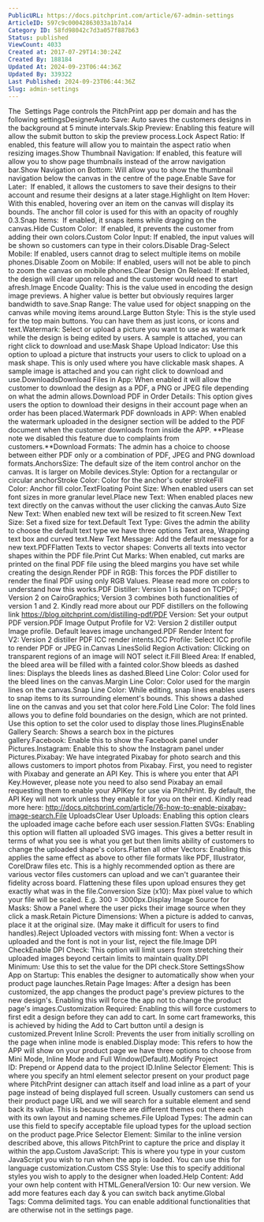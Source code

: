 ```yaml
---
PublicURL: https://docs.pitchprint.com/article/67-admin-settings
ArticleID: 597c9c00042863033a1b7a14
Category ID: 58fd98042c7d3a057f887b63
Status: published
ViewCount: 4033
Created at: 2017-07-29T14:30:24Z
Created By: 188184
Updated At: 2024-09-23T06:44:36Z
Updated By: 339322
Last Published: 2024-09-23T06:44:36Z
Slug: admin-settings
---
```

The  Settings Page controls the PitchPrint app per domain and has the following settingsDesignerAuto Save: Auto saves the customers designs in the background at 5 minute intervals.Skip Preview: Enabling this feature will allow the submit button to skip the preview process.Lock Aspect Ratio: If enabled, this feature will allow you to maintain the aspect ratio when resizing images.Show Thumbnail Navigation: If enabled, this feature will allow you to show page thumbnails instead of the arrow navigation bar.Show Navigation on Bottom: Will allow you to show the thumbnail navigation below the canvas in the centre of the page.Enable Save for Later:  If enabled, it allows the customers to save their designs to their account and resume their designs at a later stage.Highlight on Item Hover: With this enabled, hovering over an item on the canvas will display its bounds. The anchor fill color is used for this with an opacity of roughly 0.3.Snap Items:  If enabled, it snaps items while dragging on the canvas.Hide Custom Color:  If enabled, it prevents the customer from adding their own colors.Custom Color Input: If enabled, the input values will be shown so customers can type in their colors.Disable Drag-Select Mobile: If enabled, users cannot drag to select multiple items on mobile phones.Disable Zoom on Mobile: If enabled, users will not be able to pinch to zoom the canvas on mobile phones.Clear Design On Reload: If enabled, the design will clear upon reload and the customer would need to start afresh.Image Encode Quality: This is the value used in encoding the design image previews. A higher value is better but obviously requires larger bandwidth to save.Snap Range: The value used for object snapping on the canvas while moving items around.Large Button Style: This is the style used for the top main buttons. You can have them as just icons, or icons and text.Watermark: Select or upload a picture you want to use as watermark while the design is being edited by users. A sample is attached, you can right click to download and use:Mask Shape Upload Indicator: Use this option to upload a picture that instructs your users to click to upload on a mask shape. This is only used where you have clickable mask shapes. A sample image is attached and you can right click to download and use.DownloadsDownload Files in App: When enabled it will allow the customer to download the design as a PDF, a PNG or JPEG file depending on what the admin allows.Download PDF in Order Details: This option gives users the option to download their designs in their account page when an order has been placed.Watermark PDF downloads in APP: When enabled the watermark uploaded in the designer section will be added to the PDF document when the customer downloads from inside the APP. **Please note we disabled this feature due to complaints from customers.**Download Formats: The admin has a choice to choose between either PDF only or a combination of PDF, JPEG and PNG download formats.AnchorsSize: The default size of the item control anchor on the canvas. It is larger on Mobile devices.Style: Option for a rectangular or circular anchorStroke Color: Color for the anchor's outer strokeFill Color: Anchor fill color.TextFloating Point Size: When enabled users can set font sizes in more granular level.Place new Text: When enabled places new text directly on the canvas without the user clicking the canvas.Auto Size New Text: When enabled new text will be resized to fit screen.New Text Size: Set a fixed size for text.Default Text Type: Gives the admin the ability to choose the default text type we have three options Text area, Wrapping text box and curved text.New Text Message: Add the default message for a new text.PDFFlatten Texts to vector shapes: Converts all texts into vector shapes within the PDF file.Print Cut Marks: When enabled, cut marks are printed on the final PDF file using the bleed margins you have set while creating the design.Render PDF in RGB: This forces the PDF distiller to render the final PDF using only RGB Values. Please read more on colors to understand how this works.PDF Distiller: Version 1 is based on TCPDF; Version 2 on CairoGraphics; Version 3 combines both functionalities of version 1 and 2. Kindly read more about our PDF distillers on the following link https://blog.pitchprint.com/distilling-pdf/PDF Version: Set your output PDF version.PDF Image Output Profile for V2: Version 2 distiller output Image profile. Default leaves image unchanged.PDF Render Intent for V2: Version 2 distiller PDF ICC render intents.ICC Profile: Select ICC profile to render PDF or JPEG in.Canvas LinesSolid Region Activation: Clicking on transparent regions of an image will NOT select it.Fill Bleed Area: If enabled, the bleed area will be filled with a fainted color.Show bleeds as dashed lines: Displays the bleeds lines as dashed.Bleed Line Color: Color used for the bleed lines on the canvas.Margin Line Color: Color used for the margin lines on the canvas.Snap Line Color: While editing, snap lines enables users to snap items to its surrounding element's bounds. This shows a dashed line on the canvas and you set that color here.Fold Line Color: The fold lines allows you to define fold boundaries on the design, which are not printed. Use this option to set the color used to display those lines.PluginsEnable Gallery Search: Shows a search box in the pictures gallery.Facebook: Enable this to show the Facebook panel under Pictures.Instagram: Enable this to show the Instagram panel under Pictures.Pixabay: We have integrated Pixabay for photo search and this allows customers to import photos from Pixabay. First, you need to register with Pixabay and generate an API Key. This is where you enter that API Key.However, please note you need to also send Pixabay an email requesting them to enable your APIKey for use via PitchPrint. By default, the API Key will not work unless they enable it for you on their end. Kindly read more here: http://docs.pitchprint.com/article/76-how-to-enable-pixabay-image-search.File UploadsClear User Uploads: Enabling this option clears the uploaded image cache before each user session.Flatten SVGs: Enabling this option will flatten all uploaded SVG images. This gives a better result in terms of what you see is what you get but then limits ability of customers to change the uploaded shape's colors.Flatten all other Vectors: Enabling this applies the same effect as above to other file formats like PDF, Illustrator, CorelDraw files etc. This is a highly recommended option as there are various vector files customers can upload and we can't guarantee their fidelity across board. Flattening these files upon upload ensures they get exactly what was in the file.Conversion Size (x10): Max pixel value to which your file will be scaled. E.g. 300 = 3000px.Display Image Source for Masks: Show a Panel where the user picks their image source when they click a mask.Retain Picture Dimensions: When a picture is added to canvas, place it at the original size. (May make it difficult for users to find handles).Reject Uploaded vectors with missing font: When a vector is uploaded and the font is not in your list, reject the file.Image DPI CheckEnable DPI Check: This option will limit users from stretching their uploaded images beyond certain limits to maintain quality.DPI Minimum: Use this to set the value for the DPI check.Store SettingsShow App on Startup: This enables the designer to automatically show when your product page launches.Retain Page Images: After a design has been customized, the app changes the product page's preview pictures to the new design's. Enabling this will force the app not to change the product page's images.Customization Required: Enabling this will force customers to first edit a design before they can add to cart. In some cart frameworks, this is achieved by hiding the Add to Cart button until a design is customized.Prevent Inline Scroll: Prevents the user from initially scrolling on the page when inline mode is enabled.Display mode: This refers to how the APP will show on your product page we have three options to choose from Mini Mode, Inline Mode and Full Window(Default).Modify Project ID: Prepend or Append data to the project ID.Inline Selector Element: This is where you specify an html element selector present on your product page where PitchPrint designer can attach itself and load inline as a part of your page instead of being displayed full screen. Usually customers can send us their product page URL and we will search for a suitable element and send back its value. This is because there are different themes out there each with its own layout and naming schemes.File Upload Types: The admin can use this field to specify acceptable file upload types for the upload section on the product page.Price Selector Element: Similar to the inline version described above, this allows PitchPrint to capture the price and display it within the app.Custom JavaScript: This is where you type in your custom JavaScript you wish to run when the app is loaded. You can use this for language customization.Custom CSS Style: Use this to specify additional styles you wish to apply to the designer when loaded.Help Content: Add your own help content with HTML.GeneralVersion 10: Our new version. We add more features each day & you can switch back anytime.Global Tags: Comma delimited tags. You can enable additional functionalities that are otherwise not in the settings page.